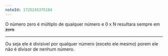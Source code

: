 ```yaml
---
noteId: 1725245375184
---
```


O número zero é múltiplo de qualquer número e 0 x N resultara sempre em ~~zero~~

---

Ou seja ele é divisivel por qualquer número (exceto ele mesmo) porem ele não é divisor de nenhum número.